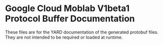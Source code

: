 # Google Cloud Moblab V1beta1 Protocol Buffer Documentation

These files are for the YARD documentation of the generated protobuf files.
They are not intended to be required or loaded at runtime.
